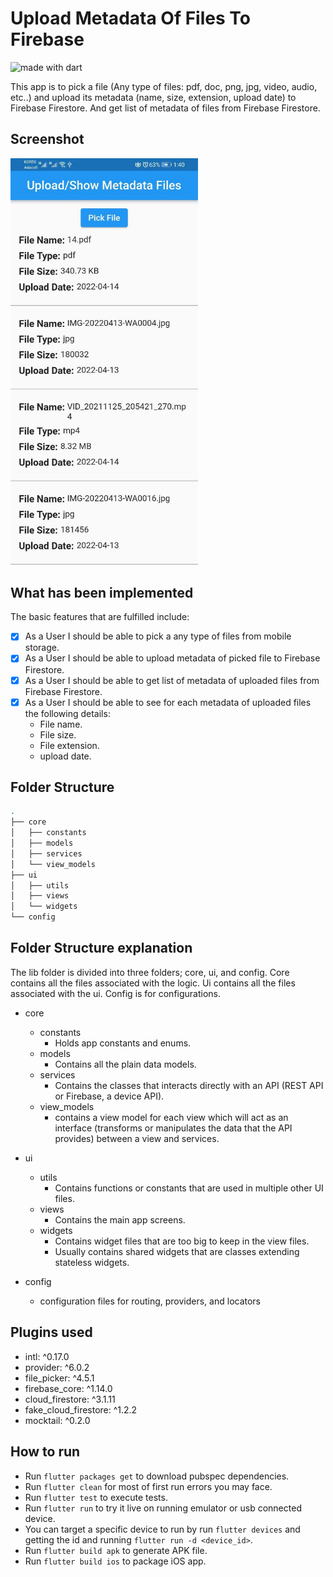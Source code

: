 # Upload Metadata Of Files To Firebase

<img src="https://img.shields.io/badge/made%20with-dart-blue.svg" alt="made with dart">

This app is to pick a file (Any type of files: pdf, doc, png, jpg, video, audio, etc..) and upload its metadata (name, size, extension, upload date) to Firebase Firestore. And get list of metadata of files from Firebase Firestore.

## Screenshot
<img src="https://github.com/Abdullah-Jacksi/upload-medtadata-files-to-firebase/blob/master/upload_medtadata_firebase/assets/screenshot.jpg" width="300" />

## What has been implemented
The basic features that are fulfilled include:

- [x] As a User I should be able to pick a any type of files from mobile storage.
- [x] As a User I should be able to upload metadata of picked file to Firebase Firestore.
- [x] As a User I should be able to get list of metadata of uploaded files from Firebase Firestore.
- [x] As a User I should be able to see for each metadata of uploaded files the following details:
    * File name.
    * File size.
    * File extension.
    * upload date.

## Folder Structure
```bash
.
├── core
│   ├── constants
│   ├── models
│   ├── services
│   └── view_models
├── ui
│   ├── utils
│   ├── views
│   └── widgets
└── config

```

## Folder Structure explanation
The lib folder is divided into three folders; core, ui, and config. Core contains all the files associated with the logic. Ui contains all the files associated with the ui. Config is for configurations.

* core
    * constants
        * Holds app constants and enums.
    * models
        * Contains all the plain data models.
    * services
        * Contains the classes that interacts directly with an API (REST API or Firebase, a device API).
    * view_models
        * contains a view model for each view which will act as an interface (transforms or manipulates the data that the API provides) between a view and services.

* ui
    * utils
        * Contains functions or constants that are used in multiple other UI files.
    * views
        * Contains the main app screens.
    * widgets
        * Contains widget files that are too big to keep in the view files.
        * Usually contains shared widgets that are classes extending stateless widgets.

* config
    * configuration files for routing, providers, and locators

## Plugins used ##
- intl: ^0.17.0
- provider: ^6.0.2
- file_picker: ^4.5.1
- firebase_core: ^1.14.0
- cloud_firestore: ^3.1.11
- fake_cloud_firestore: ^1.2.2
- mocktail: ^0.2.0

## How to run ##
- Run `flutter packages get` to download pubspec dependencies.
- Run `flutter clean` for most of first run errors you may face.
- Run `flutter test` to execute tests.
- Run `flutter run` to try it live on running emulator or usb connected device.
- You can target a specific device to run by run `flutter devices` and getting the id and running `flutter run -d <device_id>`.
- Run `flutter build apk` to generate APK file.
- Run `flutter build ios` to package iOS app.
  

